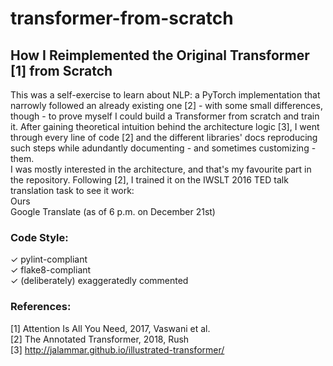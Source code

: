 # transformer-from-scratch
## How I Reimplemented the Original Transformer [1] from Scratch
This was a self-exercise to learn about NLP: a PyTorch implementation that narrowly followed an already existing one [2] - with some small differences, though - to prove myself I could build a Transformer from scratch and train it. After gaining theoretical intuition behind the architecture logic [3], I went through every line of code [2] and the different libraries' docs reproducing such steps while adundantly documenting - and sometimes customizing - them.\
I was mostly interested in the architecture, and that's my favourite part in the repository. Following [2], I trained it on the IWSLT 2016 TED talk translation task to see it work:\
Ours\
Google Translate (as of 6 p.m. on December 21st)

### Code Style:
✓ pylint-compliant\
✓ flake8-compliant\
✓ (deliberately) exaggeratedly commented

### References:
[1] Attention Is All You Need, 2017, Vaswani et al.\
[2] The Annotated Transformer, 2018, Rush\
[3] http://jalammar.github.io/illustrated-transformer/
